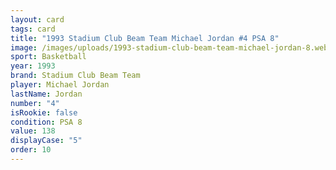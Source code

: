 ```yaml
---
layout: card
tags: card
title: "1993 Stadium Club Beam Team Michael Jordan #4 PSA 8"
image: /images/uploads/1993-stadium-club-beam-team-michael-jordan-8.webp
sport: Basketball
year: 1993
brand: Stadium Club Beam Team
player: Michael Jordan
lastName: Jordan
number: "4"
isRookie: false
condition: PSA 8
value: 138
displayCase: "5"
order: 10
---
```

